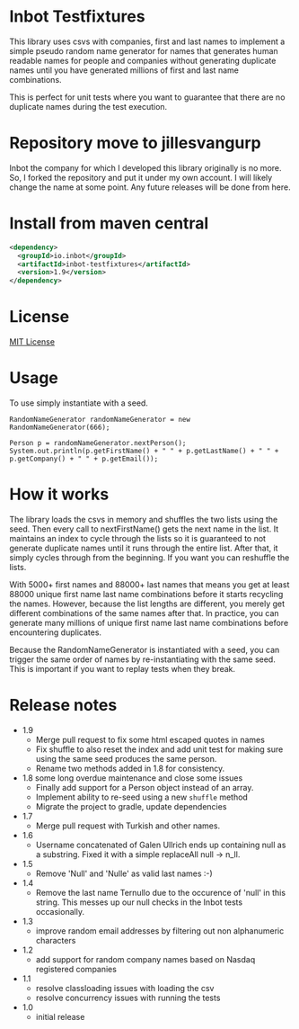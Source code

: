 # Inbot Testfixtures

This library uses csvs with companies, first and last names to implement a simple pseudo random name generator for names that generates human readable names for people and companies without generating duplicate names until you have generated millions of first and last name combinations.

This is perfect for unit tests where you want to guarantee that there are no duplicate names during the test execution.

# Repository move to jillesvangurp

Inbot the company for which I developed this library originally is no more. So, I forked the repository and put it under my own account. I will likely change the name at some point. Any future releases will be done from here.

# Install from maven central

```xml
<dependency>
  <groupId>io.inbot</groupId>
  <artifactId>inbot-testfixtures</artifactId>
  <version>1.9</version>
</dependency>
```

# License

[MIT License](LICENSE)

# Usage

To use simply instantiate with a seed.

```
RandomNameGenerator randomNameGenerator = new RandomNameGenerator(666);

Person p = randomNameGenerator.nextPerson();
System.out.println(p.getFirstName() + " " + p.getLastName() + " " + p.getCompany() + " " + p.getEmail());
```

# How it works

The library loads the csvs in memory and shuffles the two lists using the seed. Then every call to nextFirstName() gets the next name in the list. It maintains an index to cycle through the lists so it is guaranteed to not generate duplicate names until it runs through the entire list. After that, it simply cycles through from the beginning. If you want you can reshuffle the lists.

With 5000+ first names and 88000+ last names that means you get at least 88000 unique first name last name combinations before it starts recycling the names. However, because the list lengths are different, you merely get different combinations of the same names after that. In practice, you can generate many millions of unique first name last name combinations before encountering duplicates.

Because the RandomNameGenerator is instantiated with a seed, you can trigger the same order of names by re-instantiating with the same seed. This is important if you want to replay tests when they break.

# Release notes
- 1.9
  - Merge pull request to fix some html escaped quotes in names
  - Fix shuffle to also reset the index and add unit test for making sure using the same seed produces the same person.
  - Rename two methods added in 1.8 for consistency.
- 1.8 some long overdue maintenance and close some issues
  - Finally add support for a Person object instead of an array.
  - Implement ability to re-seed using a new `shuffle` method
  - Migrate the project to gradle, update dependencies
- 1.7
  - Merge pull request with Turkish and other names.
- 1.6
  -  Username concatenated of Galen Ullrich ends up containing null as a substring. Fixed it with a simple replaceAll null -> n_ll.
- 1.5
  - Remove 'Null' and 'Nulle' as valid last names :-)
- 1.4
  - Remove the last name Ternullo due to the occurence of 'null' in this string. This messes up our null checks in the Inbot tests occasionally.
- 1.3
  - improve random email addresses by filtering out non alphanumeric characters
- 1.2
  - add support for random company names based on Nasdaq registered companies
- 1.1
  - resolve classloading issues with loading the csv
  - resolve concurrency issues with running the tests
- 1.0
  - initial release
